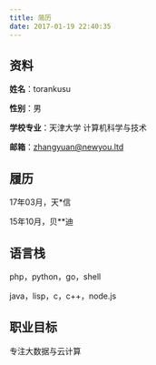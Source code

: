 ```yaml
---
title: 简历
date: 2017-01-19 22:40:35
---
```


## 资料

**姓名**：torankusu

**性别**：男

**学校专业**：天津大学 计算机科学与技术

**邮箱**：zhangyuan@newyou.ltd

## 履历

17年03月，天*信

15年10月，贝**迪

## 语言栈

php，python，go，shell

java，lisp，c，c++，node.js

## 职业目标

专注大数据与云计算
